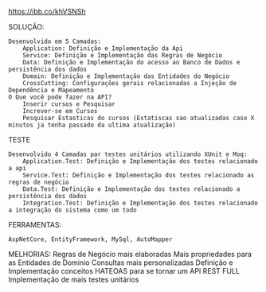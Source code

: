 https://ibb.co/khVSNSh

SOLUÇÃO: 

	Desenvolvido em 5 Camadas:
		Application: Definição e Implementação da Api 
		Service: Definição e Implementação das Regras de Negócio
		Data: Definição e Implementação do acesso ao Banco de Dados e persistência dos dados
		Domain: Definição e Implementação das Entidades do Negócio
		CrossCutting: Configurações gerais relacionadas a Injeção de Dependência e Mapeamento
	O Que você pode fazer na API?
		Inserir cursos e Pesquisar
		Increver-se em Cursos
		Pesquisar Estasticas do cursos (Estatiscas sao atualizadas caso X minutos ja tenha passado da ultima atualização)

TESTE

	Desenvolvido 4 Camadas par testes unitários utilizando XUnit e Moq:
		Application.Test: Definição e Implementação dos testes relacionado a api
		Service.Test: Definição e Implementação dos testes relacionado as regras de negócio
		Data.Test: Definição e Implementação dos testes relacionado a persistência dos dados
		Integration.Test: Definição e Implementação dos testes relacionado a integração do sistema como um todo

FERRAMENTAS:

	AspNetCore, EntityFramework, MySql, AutoMapper

MELHORIAS:
	Regras de Negócio mais elaboradas
	Mais propriedades para as Entidades de Dominio
	Consultas mais personalizadas
	Definição e Implementação conceitos HATEOAS para  se tornar um API REST FULL
	Implementação de mais testes unitários
	

